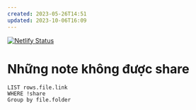 ```yaml
---
created: 2023-05-26T14:51
updated: 2023-10-06T16:09
---
```

[![Netlify Status](https://api.netlify.com/api/v1/badges/d9336299-edda-48bd-8730-31157c65758e/deploy-status)](https://app.netlify.com/sites/obsidian-thesphere/deploys)

# Những note không được share
```dataview
LIST rows.file.link
WHERE !share
Group by file.folder
```
